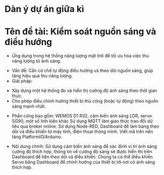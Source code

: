 # Dàn ý dự án giữa kì

# Tên đề tài: Kiểm soát nguồn sáng và điều hướng

* Ứng dụng trong hệ thống năng lượng mặt trời để tối ưu hóa việc thu năng lượng từ ánh sáng.
+ Vấn đề: Cần cơ chế tự động điều hướng và theo dõi nguồn sáng, giúp tăng hiệu quả thu năng lượng.
+ Giải pháp:
- Xây dựng một hệ thống đo và hiển thị cường độ ánh sáng theo thời gian thực.
- Cho phép điều chỉnh hướng thiết bị thủ công (hoặc tự động) theo nguồn sáng mạnh nhất.

* Phần cứng bao gồm: WEMOS D1 R32, cảm biến ánh sáng LDR, servo SG90, một số linh kiện khác
Sử dụng MQTT làm giao thức trao đổi dữ liệu qua broker online. 
Sử dụng Node-RED, Dashboard để làm bảng theo dõi và điều khiển từ máy tính, điện thoại thông minh.
Viết mã trên nền tảng PlatformIO/Arduino.

* Nội dung chính: Sử dụng cảm biến ánh sáng để xác định vị trí ánh sáng cường độ thích hợp, thông tin về cường độ sáng sẽ được hiển thị trên Dashboard để tiện theo dõi và điều khiển. Chúng ta có thể điều khiển Servo bằng Dashboard để chính hướng của thiết bị tới nơi có ánh sáng thích hợp.

